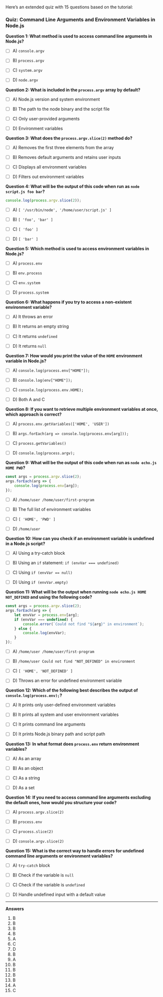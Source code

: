 Here’s an extended quiz with 15 questions based on the tutorial:

### Quiz: Command Line Arguments and Environment Variables in Node.js

**Question 1: What method is used to access command line arguments in Node.js?**
- [ ] A) `console.argv`
- [ ] B) `process.argv`
- [ ] C) `system.argv`
- [ ] D) `node.argv`


**Question 2: What is included in the `process.argv` array by default?**
- [ ] A) Node.js version and system environment
- [ ] B) The path to the node binary and the script file
- [ ] C) Only user-provided arguments
- [ ] D) Environment variables


**Question 3: What does the `process.argv.slice(2)` method do?**
- [ ] A) Removes the first three elements from the array
- [ ] B) Removes default arguments and retains user inputs
- [ ] C) Displays all environment variables
- [ ] D) Filters out environment variables


**Question 4: What will be the output of this code when run as `node script.js foo bar`?**
   ```javascript
   console.log(process.argv.slice(2));
   ```
- [ ] A) `[ '/usr/bin/node', '/home/user/script.js' ]`
- [ ] B) `[ 'foo', 'bar' ]`
- [ ] C) `[ 'foo' ]`
- [ ] D) `[ 'bar' ]`


**Question 5: Which method is used to access environment variables in Node.js?**
- [ ] A) `process.env`
- [ ] B) `env.process`
- [ ] C) `env.system`
- [ ] D) `process.system`


**Question 6: What happens if you try to access a non-existent environment variable?**
- [ ] A) It throws an error
- [ ] B) It returns an empty string
- [ ] C) It returns `undefined`
- [ ] D) It returns `null`


**Question 7: How would you print the value of the `HOME` environment variable in Node.js?**
- [ ] A) `console.log(process.env["HOME"]);`
- [ ] B) `console.log(env["HOME"]);`
- [ ] C) `console.log(process.env.HOME);`
- [ ] D) Both A and C


**Question 8: If you want to retrieve multiple environment variables at once, which approach is correct?**
- [ ] A) `process.env.getVariables(['HOME', 'USER'])`
- [ ] B) `args.forEach(arg => console.log(process.env[arg]));`
- [ ] C) `process.getVariables()`
- [ ] D) `console.log(process.argv);`


**Question 9: What will be the output of this code when run as `node echo.js HOME PWD`?**
   ```javascript
   const args = process.argv.slice(2);
   args.forEach(arg => {
       console.log(process.env[arg]);
   });
   ```
- [ ] A) `/home/user /home/user/first-program`
- [ ] B) The full list of environment variables
- [ ] C) `[ 'HOME', 'PWD' ]`
- [ ] D) `/home/user`


**Question 10: How can you check if an environment variable is undefined in a Node.js script?**
- [ ] A) Using a try-catch block
- [ ] B) Using an `if` statement: `if (envVar === undefined)`
- [ ] C) Using `if (envVar == null)`
- [ ] D) Using `if (envVar.empty)`


**Question 11: What will be the output when running `node echo.js HOME NOT_DEFINED` and using the following code?**
   ```javascript
   const args = process.argv.slice(2);
   args.forEach(arg => {
       let envVar = process.env[arg];
       if (envVar === undefined) {
           console.error(`Could not find "${arg}" in environment`);
       } else {
           console.log(envVar);
       }
   });
   ```
- [ ] A) `/home/user /home/user/first-program`
- [ ] B) `/home/user Could not find "NOT_DEFINED" in environment`
- [ ] C) `[ 'HOME', 'NOT_DEFINED' ]`
- [ ] D) Throws an error for undefined environment variable


**Question 12: Which of the following best describes the output of `console.log(process.env);`?**
- [ ] A) It prints only user-defined environment variables
- [ ] B) It prints all system and user environment variables
- [ ] C) It prints command line arguments
- [ ] D) It prints Node.js binary path and script path


**Question 13: In what format does `process.env` return environment variables?**
- [ ] A) As an array
- [ ] B) As an object
- [ ] C) As a string
- [ ] D) As a set


**Question 14: If you need to access command line arguments excluding the default ones, how would you structure your code?**
- [ ] A) `process.argv.slice(2)`
- [ ] B) `process.env`
- [ ] C) `process.slice(2)`
- [ ] D) `console.argv.slice(2)`


**Question 15: What is the correct way to handle errors for undefined command line arguments or environment variables?**
- [ ] A) `try-catch` block
- [ ] B) Check if the variable is `null`
- [ ] C) Check if the variable is `undefined`
- [ ] D) Handle undefined input with a default value


---

**Answers**
1. B  
2. B  
3. B  
4. B  
5. A  
6. C  
7. D  
8. B  
9. A  
10. B  
11. B  
12. B  
13. B  
14. A  
15. C  